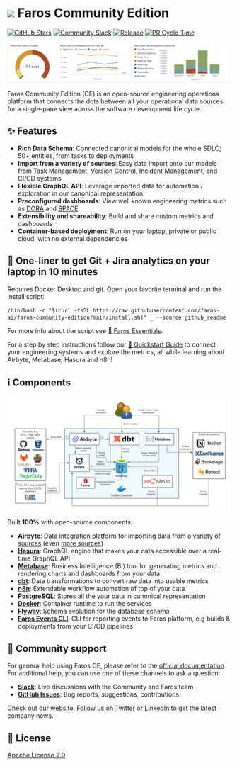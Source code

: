 # ![](img/faros.ico) Faros Community Edition

[![GitHub Stars](https://img.shields.io/github/stars/faros-ai/faros-community-edition?style=social)](https://github.com/faros-ai/faros-community-edition/stargazers/) [![Community Slack](https://img.shields.io/badge/chat-Slack-%234a154b)](https://community.faros.ai/docs/slack) [![Release](https://github.com/faros-ai/faros-community-edition/actions/workflows/release.yml/badge.svg)](https://github.com/faros-ai/faros-community-edition/actions/workflows/release.yml) [![PR Cycle Time](https://img.shields.io/badge/dynamic/json?color=informational&label=PR%20Cycle%20Time&query=%24%5B0%5D.pr_cycle_time&suffix=%20days&url=https%3A%2F%2Fmetabase.faros-ce.onplural.sh%2Fapi%2Fpublic%2Fcard%2Fba76dbdf-a77b-4948-9efe-df29aa4667fc%2Fquery%2Fjson)](https://metabase.faros-ce.onplural.sh/public/dashboard/b2ab64dc-e343-45df-8f78-fb912306e12e?relative_date=past30days&repository=faros-community-edition)

![DORA Metrics](img/dora_metrics.png)

Faros Community Edition (CE) is an open-source engineering operations platform that connects the dots between all your operational data sources for a single-pane view across the software development life cycle.

## ✨ Features

- **Rich Data Schema**: Connected canonical models for the whole SDLC; 50+ entities, from tasks to deployments
- **Import from a variety of sources**: Easy data import onto our models from Task Management, Version Control, Incident Management, and CI/CD systems
- **Flexible GraphQL API**: Leverage imported data for automation / exploration in our canonical representation
- **Preconfigured dashboards**: View well known engineering metrics such as [DORA](https://cloud.google.com/blog/products/devops-sre/using-the-four-keys-to-measure-your-devops-performance) and [SPACE](https://queue.acm.org/detail.cfm?id=3454124)
- **Extensibility and shareability**: Build and share custom metrics and dashboards
- **Container-based deployment**: Run on your laptop, private or public cloud, with no external dependencies

## 🏁 One-liner to get Git + Jira analytics on your laptop in 10 minutes

Requires Docker Desktop and git. Open your favorite terminal and run the install script:
```
/bin/bash -c "$(curl -fsSL https://raw.githubusercontent.com/faros-ai/faros-community-edition/main/install.sh)" _ --source github_readme
```
For more info about the script see [🧡 Faros Essentials](https://community.faros.ai/docs/faros-essentials).

For a step by step instructions follow our [🏁 Quickstart Guide](https://community.faros.ai/docs/quickstart) to connect your engineering systems and explore the metrics, all while learning about Airbyte, Metabase, Hasura and n8n!

## ℹ️ Components

![Architecture](img/architecture.png)

Built **100%** with open-source components:

- **[Airbyte](https://airbyte.com)**: Data integration platform for importing data from a [variety of sources](https://github.com/faros-ai/airbyte-connectors) (even [more sources](https://github.com/airbytehq/airbyte/tree/master/airbyte-integrations/connectors))
- **[Hasura](https://hasura.io)**: GraphQL engine that makes your data accessible over a real-time GraphQL API
- **[Metabase](https://metabase.com)**: Business Intelligence (BI) tool for generating metrics and rendering charts and dashboards from your data
- **[dbt](https://www.getdbt.com)**: Data transformations to convert raw data into usable metrics
- **[n8n](https://n8n.io/)**: Extendable workflow automation of top of your data
- **[PostgreSQL](https://www.postgresql.org)**: Stores all the your data in canonical representation
- **[Docker](https://www.docker.com)**: Container runtime to run the services
- **[Flyway](https://flywaydb.org)**: Schema evolution for the database schema
- **[Faros Events CLI](https://github.com/faros-ai/faros-events-cli)**: CLI for reporting events to Faros platform, e.g builds & deployments from your CI/CD pipelines

## 🤗 Community support

For general help using Faros CE, please refer to the [official documentation](https://community.faros.ai). For additional help, you can use one of these channels to ask a question:

- **[Slack](https://community.faros.ai/docs/slack)**: Live discussions with the Community and Faros team
- **[GitHub Issues](https://github.com/faros-ai/faros-community-edition/issues)**: Bug reports, suggestions, contributions

Check out our [website](https://faros.ai). Follow us on [Twitter](https://twitter.com/Faros_AI) or [LinkedIn](https://www.linkedin.com/company/faros-ai/) to get the latest company news.

## 📜 License

[Apache License 2.0](LICENSE)
